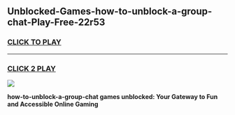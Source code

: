 
## Unblocked-Games-how-to-unblock-a-group-chat-Play-Free-22r53
<h3>
<a href="https://premium76.site?title=how-to-unblock-a-group-chat&ref=18A1">CLICK TO PLAY</a></h3>
<hr>

<h3>
<a href="https://premium76.site?title=how-to-unblock-a-group-chat&ref=18A1">CLICK 2 PLAY</a>
  
</h3>

<a href="https://premium76.site?title=how-to-unblock-a-group-chat&ref=18A1"><img src="https://clearcache.store/games.png"></a>


**how-to-unblock-a-group-chat games unblocked: Your Gateway to Fun and Accessible Online Gaming**

